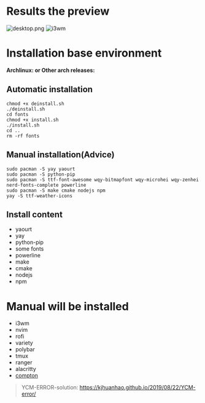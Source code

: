 # Results the preview

![desktop.png](https://cdn.jsdelivr.net/gh/kjhuanhao/dotfiles/.img/desktop.png)
![i3wm](https://cdn.jsdelivr.net/gh/kjhuanhao/dotfiles/.img/i3.png)



# Installation base environment
**Archlinux: or Other arch releases:**

## Automatic installation
```shell
chmod +x deinstall.sh
./deinstall.sh
cd fonts
chmod +x install.sh
./install.sh
cd ..
rm -rf fonts
```
## Manual installation(Advice)
```shell
sudo pacman -S yay yaourt 
sudo pacman -S python-pip
sudo pacman -S ttf-font-awesome wqy-bitmapfont wqy-microhei wqy-zenhei nerd-fonts-complete powerline
sudo pacman -S make cmake nodejs npm
yay -S ttf-weather-icons
```

## Install content
- yaourt
- yay
- python-pip
- some fonts
- powerline 
- make
- cmake 
- nodejs
- npm

# Manual will be installed

- i3wm
- nvim
- rofi
- variety
- polybar
- tmux
- ranger
- alacritty
- [compton](https://github.com/kjhuanhao/compton)

> YCM-ERROR-solution: https://kjhuanhao.github.io/2019/08/22/YCM-error/

